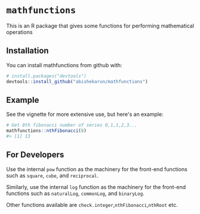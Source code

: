 
`mathfunctions`
===============

This is an R package that gives some functions for performing mathematical operations

Installation
------------

You can install mathfunctions from github with:

``` r
# install.packages("devtools")
devtools::install_github("abishekarun/mathfunctions")
```

Example
-------

See the vignette for more extensive use, but here's an example:

``` r
# Get 8th fibonacci number of series 0,1,1,2,3...
mathfunctions::nthFibonacci(8) 
#> [1] 13
```

For Developers
--------------

Use the internal `pow` function as the machinery for the front-end functions such as `square`, `cube`, and `reciprocal`.

Similarly, use the internal `log` function as the machinery for the front-end functions such as `naturalLog`, `commonLog`, and `binaryLog`.

Other functions available are `check.integer`,`nthFibonacci`,`nthRoot` etc.

